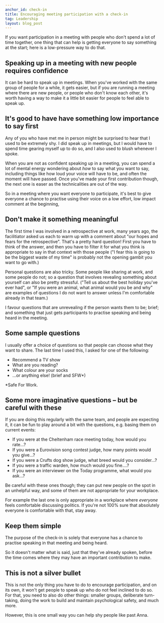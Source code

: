 ```yaml
---
anchor_id: check-in
title: Encouraging meeting participation with a check-in
tag: Leadership
layout: blog_post
---
```


If you want participation in a meeting with people who don't spend a lot of time together, one thing that can help is getting everyone to say something at the start; here is a low-pressure way to do that.

## Speaking up in a meeting with new people requires confidence

It can be hard to speak up in meetings. When you've worked with the same group of people for a while, it gets easier, but if you are running a meeting where there are new people, or people who don't know each other, it's worth having a way to make it a little bit easier for people to feel able to speak up.

## It's good to have have something low importance to say first

Any of you who have met me in person might be surprised to hear that I used to be extremely shy. I did speak up in meetings, but I would have to spend time gearing myself up to do so, and I also used to blush whenever I spoke.

When you are not as confident speaking up in a meeting, you can spend a lot of mental energy wondering about *how* to say what you want to say, including things like how loud your voice will have to be, and often the moment will have passed. Once you've made your first contribution though, the next one is easer as the technicalities are out of the way.

So in a meeting where you want everyone to participate, it's best to give everyone a chance to practise using their voice on a low effort, low impact comment at the beginning,

## Don't make it something meaningful

The first time I was involved in a retrospective at work, many years ago, the facilitiator asked us each to warm up with a comment about "our hopes and fears for the retrospective". That's a pretty hard question! First you have to think of the answer, and then you have to filter it for what you think is appropriate to say in that context with those people ("I fear this is going to be the biggest waste of my time" is probably not the opening gambit you want to go with.)

Personal questions are also tricky. Some people like sharing at work, and some people do not; so a question that involves revealing something about yourself can also be pretty stressful. ("Tell us about the best holiday you've ever had", or "If you were an animal, what animal would you be and why" are examples of questions I do not want to answer unless I'm comfortable already in that team.)

I favour questions that are unrevealing if the person wants them to be; brief; and something that just gets participants to practise speaking and being heard in the meeting.

## Some sample questions

I usually offer a choice of questions so that people can choose what they want to share. The last time I used this, I asked for one of the following:

- Recommend a TV show
- What are you reading?
- What colour are your socks
- ...or anything else! (brief and SFW*)

*Safe For Work.

## Some more imaginative questions – but be careful with these

If you are doing this regularly with the same team, and people are expecting it, it can be fun to play around a bit with the questions, e.g. basing them on current events:

- If you were at the Cheltenham race meeting today, how would you rate...?
- If you were a Eurovision song contest judge, how many points would you give...?
- If you were a Crufts dog show judge, what breed would you consider...?
- If you were a traffic warden, how much would you fine....?
- If you were an interviewer on the Today programme, what would you ask...?

Be careful with these ones though; they can put new people on the spot in an unhelpful way, and some of them are not appropriate for your workplace.

For example the last one is only appropriate in a workplace where *everyone* feels comfortable discussing politics. If you're not 100% sure that absolutely everyone is comfortable with that, stay away.

## Keep them simple

The purpose of the check-in is solely that everyone has a chance to practise speaking in that meeting and being heard.

So it doesn't matter what is said, just that they've already spoken, before the time comes where they may have an important contribution to make.

## This is not a silver bullet

This is not the only thing you have to do to encourage participation, and on its own, it won't get people to speak up who do not feel inclined to do so. For that, you need to also do other things: smaller groups, deliberate turn-taking, doing the work to build and maintain psychological safety, and much more.

However, this is one small way you can help shy people like past Anna.
